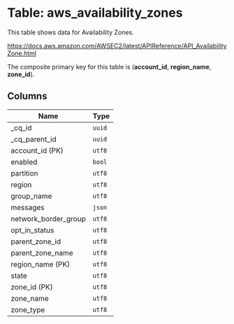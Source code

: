 # Table: aws_availability_zones

This table shows data for Availability Zones.

https://docs.aws.amazon.com/AWSEC2/latest/APIReference/API_AvailabilityZone.html

The composite primary key for this table is (**account_id**, **region_name**, **zone_id**).

## Columns

| Name          | Type          |
| ------------- | ------------- |
|_cq_id|`uuid`|
|_cq_parent_id|`uuid`|
|account_id (PK)|`utf8`|
|enabled|`bool`|
|partition|`utf8`|
|region|`utf8`|
|group_name|`utf8`|
|messages|`json`|
|network_border_group|`utf8`|
|opt_in_status|`utf8`|
|parent_zone_id|`utf8`|
|parent_zone_name|`utf8`|
|region_name (PK)|`utf8`|
|state|`utf8`|
|zone_id (PK)|`utf8`|
|zone_name|`utf8`|
|zone_type|`utf8`|